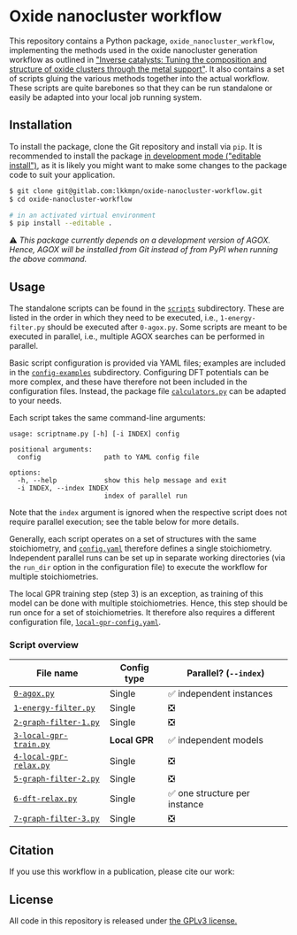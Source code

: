 # Oxide nanocluster workflow

This repository contains a Python package, `oxide_nanocluster_workflow`,
implementing the methods used in the oxide nanocluster generation workflow as
outlined in
["Inverse catalysts: Tuning the composition and structure of oxide clusters through the metal support"](https://doi.org/10.1038/s41524-024-01507-z).
It also contains a set of scripts gluing the various methods together into the
actual workflow. These scripts are quite barebones so that they can be run
standalone or easily be adapted into your local job running system.

## Installation

To install the package, clone the Git repository and install via `pip`. It is
recommended to install the package
[in development mode ("editable install")](https://setuptools.pypa.io/en/latest/userguide/development_mode.html),
as it is likely you might want to make some changes to the package code to suit
your application.

```bash
$ git clone git@gitlab.com:lkkmpn/oxide-nanocluster-workflow.git
$ cd oxide-nanocluster-workflow

# in an activated virtual environment
$ pip install --editable .
```

⚠️ _This package currently depends on a development version of AGOX. Hence,
AGOX will be installed from Git instead of from PyPI when running the above
command._

## Usage

The standalone scripts can be found in the [`scripts`](scripts/) subdirectory.
These are listed in the order in which they need to be executed, i.e.,
`1-energy-filter.py` should be executed after `0-agox.py`. Some scripts are
meant to be executed in parallel, i.e., multiple AGOX searches can be performed
in parallel.

Basic script configuration is provided via YAML files; examples are included in
the [`config-examples`](config-examples/) subdirectory. Configuring DFT
potentials can be more complex, and these have therefore not been included in
the configuration files. Instead, the package file
[`calculators.py`](oxide_nanocluster_workflow/calculators.py) can be adapted to
your needs.

Each script takes the same command-line arguments:
```
usage: scriptname.py [-h] [-i INDEX] config

positional arguments:
  config                path to YAML config file

options:
  -h, --help            show this help message and exit
  -i INDEX, --index INDEX
                        index of parallel run
```
Note that the `index` argument is ignored when the respective script does not
require parallel execution; see the table below for more details.

Generally, each script operates on a set of structures with the same
stoichiometry, and [`config.yaml`](config-examples/config.yaml) therefore
defines a single stoichiometry. Independent parallel runs can be set up in
separate working directories (via the `run_dir` option in the configuration
file) to execute the workflow for multiple stoichiometries.

The local GPR training step (step 3) is an exception, as training of this model
can be done with multiple stoichiometries. Hence, this step should be run once
for a set of stoichiometries. It therefore also requires a different
configuration file,
[`local-gpr-config.yaml`](config-examples/local-gpr-config.yaml).

### Script overview

| File name                                              | Config type   | Parallel? (`--index`)        |
|--------------------------------------------------------|---------------|------------------------------|
| [`0-agox.py`](scripts/0-agox.py)                       | Single        | ✅ independent instances      |
| [`1-energy-filter.py`](scripts/1-energy-filter.py)     | Single        | ❎                            |
| [`2-graph-filter-1.py`](scripts/2-graph-filter-1.py)   | Single        | ❎                            |
| [`3-local-gpr-train.py`](scripts/3-local-gpr-train.py) | **Local GPR** | ✅ independent models         |
| [`4-local-gpr-relax.py`](scripts/4-local-gpr-relax.py) | Single        | ❎                            |
| [`5-graph-filter-2.py`](scripts/5-graph-filter-2.py)   | Single        | ❎                            |
| [`6-dft-relax.py`](scripts/6-dft-relax.py)             | Single        | ✅ one structure per instance |
| [`7-graph-filter-3.py`](scripts/7-graph-filter-3.py)   | Single        | ❎                            |

## Citation

If you use this workflow in a publication, please cite our work:

<!-- add citation -->

## License

All code in this repository is released under [the GPLv3 license.](LICENSE.md)

